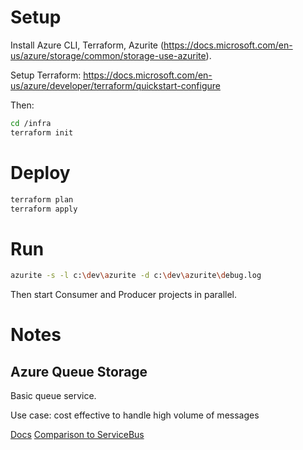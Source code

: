 # Setup

Install Azure CLI, Terraform, Azurite (https://docs.microsoft.com/en-us/azure/storage/common/storage-use-azurite).

Setup Terraform:
https://docs.microsoft.com/en-us/azure/developer/terraform/quickstart-configure

Then:

```bash
cd /infra
terraform init
```

# Deploy

```bash
terraform plan
terraform apply
```

# Run

```bash
azurite -s -l c:\dev\azurite -d c:\dev\azurite\debug.log
```

Then start Consumer and Producer projects in parallel.

# Notes

## Azure Queue Storage

Basic queue service.

Use case: cost effective to handle high volume of messages

[Docs](https://docs.microsoft.com/en-us/azure/storage/queues/storage-queues-introduction)
[Comparison to ServiceBus](https://docs.microsoft.com/en-us/azure/service-bus-messaging/service-bus-azure-and-service-bus-queues-compared-contrasted)